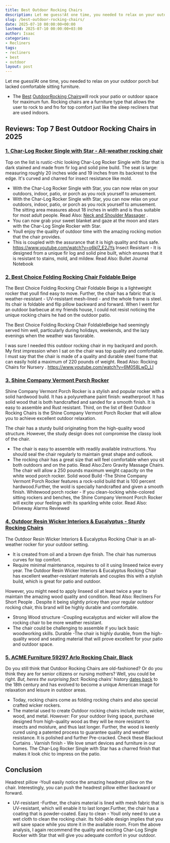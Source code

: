 ```yaml
---
title: Best Outdoor Rocking Chairs
description: Let me guess!At one time, you needed to relax on your outdoor porch but lacked comfortable sitting furniture. - The Best OutdoorRocking Chairswill rock your...
slug: /best-outdoor-rocking-chairs/
date: 2025-07-10 00:00:00+00:00
lastmod: 2025-07-10 00:00:00+03:00
author: Isaac
categories:
- Recliners
tags:
- recliners
- best
- outdoor
layout: post
---
```

Let me guess!At one time, you needed to relax on your outdoor porch but lacked comfortable sitting furniture.
- The [Best](https://pestpolicy.com/best-neck-and-shoulder-massager/) [Outdoor](https://pestpolicy.com/best-outdoor-playsets-for-toddlers/)[Rocking Chairs](https://en.wikipedia.org/wiki/Rocking_chair)will rock your patio or outdoor space for maximum fun.
Rocking chairs are a furniture type that allows the user to rock to and fro for top comfort just like the
sleep recliners
that are used indoors.
## Reviews: Top 7 Best Outdoor Rocking Chairs in 2025
### [1. Char-Log Rocker Single with Star - All-weather rocking chair](https://www.amazon.com/dp/B0043JBFV2/?tag=p-policy-20)
Top on the list is rustic-chic looking Char-Log Rocker Single with Star that is dark stained and made from fir log and solid pine build.
The seat is large: measuring roughly 20 inches wide and 19 inches from its backrest to the edge. It's curved and charred for insect resistance like mold.
- With the Char-Log Rocker Single with Star, you can now relax on your outdoors, indoor, patio, or porch as you rock yourself to amusement.
- With the Char-Log Rocker Single with Star, you can now relax on your outdoors, indoor, patio, or porch as you rock yourself to amusement.
The sitting area measures about 18 inches in width and is thus suitable for most adult people. Read Also:
[Neck and Shoulder Massager](https://pestpolicy.com/best-neck-and-shoulder-massager/)
.
- You can now grab your sweet blanket and gaze at the moon and stars with the Char-Log Single Rocker with Star.
- Youll enjoy the quality of outdoor time with the amazing rocking motion that the chair provides.
- This is coupled with the assurance that it is high quality and thus safe.
https://www.youtube.com/watch?v=o6kl7_E2JYs
Insect Resistant - It is designed from a unique fir log and solid pine built, which ensures that it is resistant to stains, mold, and mildew.
Read Also:
Bullet Journal Notebook
### [2. Best Choice Folding Rocking Chair Foldable Beige](https://www.amazon.com/dp/B011JKM6TW/?tag=p-policy-20)
The Best Choice Folding Rocking Chair Foldable Beige is a lightweight rocker that youll find easy to move.
Further, the chair has a fabric that is weather-resistant - UV-resistant mesh-lined - and the whole frame is steel. Its chair is foldable and flip pillow backward and forward.
When I went for an outdoor barbecue at my friends house, I could not resist noticing the unique rocking chairs he had on the outdoor patio.

The Best Choice Folding Rocking Chair FoldableBeige had seemingly served him well, particularly during holidays, weekends, and the lazy evenings when the weather was favorable.

I was sure I needed this outdoor rocking chair in my backyard and porch. My first impression when I sat on the chair was top quality and comfortable.
I must say that the chair is made of a quality and durable steel frame that can easily hold a maximum of 220 pounds of weight. Read Also:
Rocking Chairs for Nursery
.
https://www.youtube.com/watch?v=6M058LwD_LI
### [3. Shine Company Vermont Porch Rocker](https://www.amazon.com/dp/B00IVJ77UI/?tag=p-policy-20)
Shine Company Vermont Porch Rocker is a stylish and popular rocker with a solid hardwood build. It has a polyurethane paint finish: weatherproof.
It has solid
wood
that is both handcrafted and sanded for a smooth finish. It is easy to assemble and Rust resistant.
Third, on the list of Best Outdoor Rocking Chairs is the Shine Company Vermont Porch Rocker that will allow you to achieve excellent outdoor relaxation.

The chair has a sturdy build originating from the high-quality wood structure. However, the study design does not compromise the classy look of the chair.
- The chair is easy to assemble with readily available instructions. You should seal the chair regularly to maintain great shape and outlook.
- The rocking chair has a great size that will feel comfortable when you sit both outdoors and on the patio. Read Also:Zero Gravity Massage Chairs.
The chair will allow a 250 pounds maximum weight capacity on the white wood porch rocker.
Solid wood Build -The Shine Company Vermont Porch Rocker features a rock-solid build that is 100 percent hardwood.Further, the wold is specially handcrafted and given a smooth finish.
Whitewood porch rocker - If you clean-locking white-colored sitting rockers and benches, the Shine Company Vermont Porch Rocker will excite your feelings with its sparkling white color.
Read Also:
Driveway Alarms Reviewed
### [4. Outdoor Resin Wicker Interiors & Eucalyptus - Sturdy Rocking Chairs](https://www.amazon.com/dp/B00QV9V36O/?tag=p-policy-20)
The Outdoor Resin Wicker Interiors & Eucalyptus Rocking Chair is an all-weather rocker for your outdoor setting.
- It is created from oil and a brown dye finish. The chair has numerous curves for top comfort.
- Require minimal maintenance, requires to oil it using linseed twice every year.
The Outdoor Resin Wicker Interiors & Eucalyptus Rocking Chair has excellent weather-resistant materials and couples this with a stylish build, which is great for patio and outdoor.

However, you might need to apply linseed oil at least twice a year to maintain the amazing wood quality and condition. Read Also:
Recliners For Short People
.
Despite it being slightly pricey than your regular outdoor rocking chair, this brand will be highly durable and comfortable.
- Strong Wood structure -Coupling eucalyptus and wicker will allow the rocking chair to be more weather resistant.
- The chair could be challenging to assemble if you lack basic woodworking skills.
Durable -The chair is highly durable, from the high-quality wood and seating material that will prove excellent for your patio and outdoor space.
### [5. ACME Furniture 59297 Arlo Rocking Chair, Black](https://www.amazon.com/dp/B01HHUG3HO/?tag=p-policy-20)
Do you still think that Outdoor Rocking Chairs are old-fashioned? Or do you think they are for senior citizens or nursing mothers? Well, you could be right.
*But, heres the surprising fact:*
Rocking chairs' history
[dates back](https://en.wikipedia.org/wiki/Rocking_chair)
to the 18th century and has evolved to become a unique American image for relaxation and leisure in outdoor areas.
- Today, rocking chairs come as folding rocking chairs and also special crafted wicker rockers.
- The material used to create Outdoor rocking chairs include resin, wicker, wood, and metal.
*However:*
For your outdoor living space, purchase designed from high-quality wood as they will be more resistant to insects and moisture, and thus last longer.
Further, the wood is keenly cured using a patented process to guarantee quality and weather resistance. It is polished and further Pre-cracked. Check these
Blackout Curtains
.
Varnish finish - We love smart devices and furniture in our homes. The Char-Log Rocker Single with Star has a charred finish that makes it look chic to impress on the patio.
## Conclusion
Headrest pillow -Youll easily notice the amazing headrest pillow on the chair. Interestingly, you can push the headrest pillow either backward or forward.
- UV-resistant -Further, the chairs material is lined with mesh fabric that is UV-resistant, which will enable it to last longer.Further, the chair has a coating that is powder-coated.
Easy to clean - Youll only need to use a wet cloth to clean the rocking chair. Its fold-able design implies that you will save space while you store it in the available room.
From the above analysis, I again recommend the quality and exciting Char-Log Single Rocker with Star that will give you adequate comfort in your outdoor.